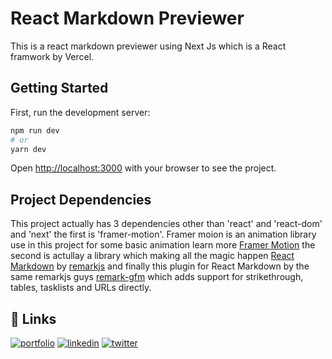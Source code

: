  # React Markdown Previewer

This is a react markdown previewer using Next Js which is a React framwork by Vercel.

## Getting Started

First, run the development server:

```bash
npm run dev
# or
yarn dev
```

Open [http://localhost:3000](http://localhost:3000) with your browser to see the project.

## Project Dependencies

This project actually has 3 dependencies other than 'react' and 'react-dom' and 'next' the first is 'framer-motion'.
Framer moion is an animation library use in this project for some basic animation
learn more [Framer Motion](https://www.framer.com/developers/)
the second is actullay a library which making all the magic happen [React Markdown](https://github.com/remarkjs/react-markdown) by [remarkjs](https://github.com/remarkjs/) and finally this plugin for React Markdown by the same remarkjs guys [remark-gfm](https://github.com/remarkjs/remark-gfm)
which adds support for strikethrough, tables, tasklists and URLs directly.


## 🔗 Links
[![portfolio](https://img.shields.io/badge/my_portfolio-000?style=for-the-badge&logo=ko-fi&logoColor=white)](https://achaq.dev/)
[![linkedin](https://img.shields.io/badge/linkedin-0A66C2?style=for-the-badge&logo=linkedin&logoColor=white)](https://www.linkedin.com/in/achaqdev/)
[![twitter](https://img.shields.io/badge/twitter-1DA1F2?style=for-the-badge&logo=twitter&logoColor=white)](https://twitter.com/ac__haq)


